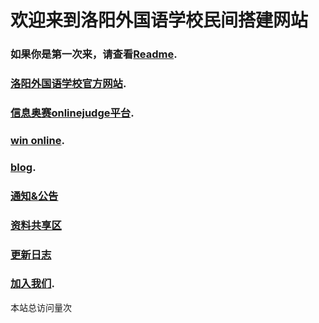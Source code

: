 # 欢迎来到洛阳外国语学校民间搭建网站
### 如果你是第一次来，请查看[Readme](readme/README.md).   
### [洛阳外国语学校官方网站](https://lyfls.cn).  
### [信息奥赛onlinejudge平台](https://oj.lyfls.top/).  
### [win online](https://windows.lyfls.top).     
### [blog](https://blog.lyfls.top).   
### [通知&公告](https://attantion.lyfls.top)    
### [资料共享区](https://ziliao.lyfls.top)    
### [更新日志](https://log.lyfls.top)    
### [加入我们](https://github.com/Luoyang-Foreign-Language-School).   
<script async src="//busuanzi.ibruce.info/busuanzi/2.3/busuanzi.pure.mini.js"></script>
<span id="busuanzi_container_site_pv">本站总访问量<span id="busuanzi_value_site_pv"></span>次</span>
        
